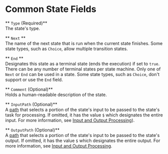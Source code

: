 # Common State Fields<a name="amazon-states-language-common-fields"></a>

** `Type` \(Required\)**  
The state's type\.

** `Next` **  
The name of the next state that is run when the current state finishes\. Some state types, such as `Choice`, allow multiple transition states\.

** `End` **  
Designates this state as a terminal state \(ends the execution\) if set to `true`\. There can be any number of terminal states per state machine\. Only one of `Next` or `End` can be used in a state\. Some state types, such as `Choice`, don't support or use the `End` field\.

** `Comment` \(Optional\)**  
Holds a human\-readable description of the state\.

** `InputPath` \(Optional\)**  
A [path](concepts-input-output-filtering.md) that selects a portion of the state's input to be passed to the state's task for processing\. If omitted, it has the value `$` which designates the entire input\. For more information, see [Input and Output Processing](concepts-input-output-filtering.md)\)\.

** `OutputPath` \(Optional\)**  
A [path](concepts-input-output-filtering.md) that selects a portion of the state's input to be passed to the state's output\. If omitted, it has the value `$` which designates the entire output\. For more information, see [Input and Output Processing](concepts-input-output-filtering.md)\.
